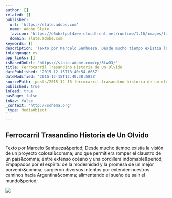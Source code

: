 ```yaml
---
author: []
related: []
publisher:
  url: 'https://slate.adobe.com'
  name: Adobe Slate
  favicon: 'https://d6uhzlpot4xwe.cloudfront.net/runtime/1.16/images/favicon.ico'
  domain: slate.adobe.com
keywords: []
description: 'Texto por Marcelo Sanhueza. Desde mucho tiempo existía la visión de un proyecto colosal, uno que permitiera romper el claustro de un país, entre extenso océano y una cordillera indomable. Empapados por el espíritu de la modernidad y la promesa de un mejor porvenir, surgieron diversos intentos por extender nuestros caminos hacia Argentina, alimentando el sueño de salir el mundo.'
inLanguage: es
app_links: []
isBasedOnUrl: 'https://slate.adobe.com/cp/5twO3/'
title: Ferrocarril Trasandino Historia de Un Olvido
datePublished: '2015-12-15T13:40:54.665Z'
dateModified: '2015-12-15T13:40:38.582Z'
sourcePath: _posts/2015-12-15-ferrocarril-trasandino-historia-de-un-olvido.md
published: true
inFeed: true
hasPage: false
inNav: false
_context: 'http://schema.org'
_type: MediaObject

---
```

<article style=""><h1>Ferrocarril Trasandino Historia de Un Olvido</h1><p>Texto por Marcelo Sanhueza&amp;period; Desde mucho tiempo existía la visión de un proyecto colosal&amp;comma; uno que permitiera romper el claustro de un país&amp;comma; entre extenso océano y una cordillera indomable&amp;period; Empapados por el espíritu de la modernidad y la promesa de un mejor porvenir&amp;comma; surgieron diversos intentos por extender nuestros caminos hacia Argentina&amp;comma; alimentando el sueño de salir el mundo&amp;period;</p><img src="https://slate.adobe.com/cp/5twO3/images/ffa627ef-fefb-41a6-af54-e4a3b127f7e1.jpg?asset_id=7e0f1101-9d79-4ef6-932a-2e3d6214b7d0&amp;img_etag=0d2d731d3731cf82793ef977c470929b&amp;size=1024" /></article>